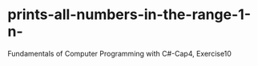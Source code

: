 # prints-all-numbers-in-the-range-1-n-
Fundamentals of Computer Programming with C#-Cap4, Exercise10

